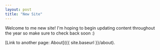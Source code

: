 ```yaml
---
layout: post
title: "New Site"
---
```


Welcome to me new site! I'm hoping to begin updating content throughout the year so make sure to check back soon :)

[Link to another page: About]({{ site.baseurl }}/about).
